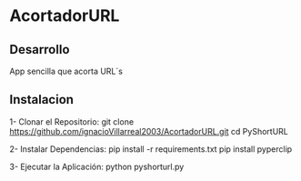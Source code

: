 # AcortadorURL

## Desarrollo
App sencilla que acorta URL´s

## Instalacion
1- Clonar el Repositorio:
  git clone https://github.com/ignacioVillarreal2003/AcortadorURL.git
  cd PyShortURL

2- Instalar Dependencias:
  pip install -r requirements.txt
  pip install pyperclip

3- Ejecutar la Aplicación:
  python pyshorturl.py
